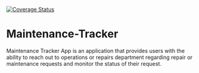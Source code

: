 [![Coverage Status](https://coveralls.io/repos/github/Lumexralph/Maintenance-Tracker/badge.svg?branch=develop)](https://coveralls.io/github/Lumexralph/Maintenance-Tracker?branch=develop)

# Maintenance-Tracker
Maintenance Tracker App is an application that provides users with the ability to reach out to operations or repairs department regarding repair or maintenance requests and monitor the status of their request.
